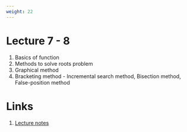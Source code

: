 ```yaml
---
weight: 22
---
```


# Lecture 7 - 8
1. Basics of function
2. Methods to solve roots problem
3. Graphical method 
4. Bracketing method - Incremental search method, Bisection method, False-position method

# Links
1. [Lecture notes](Lecture-7-8.pdf)
